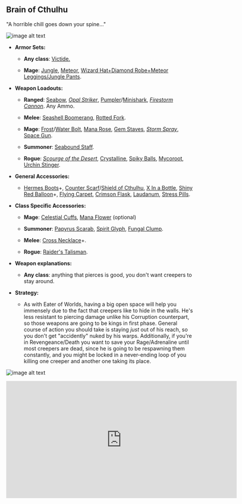 ## Brain of Cthulhu

"A horrible chill goes down your spine..."

![image alt text](../public/BMbpD6rCZ1qoniF20u7H2A_img_11.png)

* **Armor Sets:**

    * **Any class**: [Victide.](https://calamitymod.gamepedia.com/Victide_armor)

    * **Mage**: [Jungle](https://terraria.gamepedia.com/Jungle_armor), [Meteor](https://terraria.gamepedia.com/Meteor_armor), [Wizard Hat+Diamond Robe+Meteor Leggings/Jungle Pants](https://terraria.gamepedia.com/Wizard_set).

* **Weapon Loadouts:**

    * **Ranged**: [Seabow](https://calamitymod.gamepedia.com/Seabow), [*Opal Striker*](https://calamitymod.gamepedia.com/Opal_Striker), [Pumpler](https://calamitymod.gamepedia.com/Pumpler)/[Minishark](https://terraria.gamepedia.com/Minishark), [*Firestorm Cannon*](https://calamitymod.gamepedia.com/Firestorm_Cannon). Any Ammo.

    * **Melee**: [Seashell Boomerang](https://calamitymod.gamepedia.com/Seashell_Boomerang), [Rotted Fork](https://terraria.gamepedia.com/The_Rotted_Fork).

    * **Mage**: [Frost](https://calamitymod.gamepedia.com/Frost_Bolt)/[Water Bolt](https://terraria.gamepedia.com/Water_Bolt), [Mana Rose](https://calamitymod.gamepedia.com/Mana_Rose), [Gem Staves](https://terraria.gamepedia.com/Gem_staves), [*Storm Spray*](https://calamitymod.gamepedia.com/Storm_Spray), [Space Gun](https://terraria.gamepedia.com/Space_Gun).

    * **Summoner**: [Seabound Staff](https://calamitymod.gamepedia.com/Seabound_Staff).

    * **Rogue**: [*Scourge of the Desert*](https://calamitymod.gamepedia.com/Scourge_of_the_Desert), [Crystalline](https://calamitymod.gamepedia.com/Crystalline), [Spiky Balls](https://terraria.gamepedia.com/Spiky_Ball), [Mycoroot](https://calamitymod.gamepedia.com/Mycoroot), [Urchin Stinger](https://calamitymod.gamepedia.com/Urchin_Stinger).

* **General Accessories:**

    * [Hermes Boots](https://terraria.gamepedia.com/Hermes_Boots)+, [Counter Scarf](https://calamitymod.gamepedia.com/Counter_Scarf)/[Shield of Cthulhu](https://terraria.gamepedia.com/Shield_of_Cthulhu), [X In a Bottle](https://terraria.gamepedia.com/Cloud_in_a_Bottle), [Shiny Red Balloon](https://terraria.gamepedia.com/Shiny_Red_Balloon)+, [Flying Carpet](https://terraria.gamepedia.com/Magic_Carpet), [Crimson Flask](https://calamitymod.gamepedia.com/Crimson_Flask), [Laudanum](https://calamitymod.gamepedia.com/Laudanum), [Stress Pills](https://calamitymod.gamepedia.com/Stress_Pills).

* **Class Specific Accessories:**

    * **Mage**: [Celestial Cuffs](https://terraria.gamepedia.com/Celestial_Cuffs), [Mana Flower](https://terraria.gamepedia.com/Mana_Flower) (optional)

    * **Summoner**: [Papyrus Scarab](https://terraria.gamepedia.com/Papyrus_Scarab), [Spirit Glyph](https://calamitymod.gamepedia.com/Spirit_Glyph), [Fungal Clump](https://calamitymod.gamepedia.com/Fungal_Clump).

    * **Melee**: [Cross Necklace](https://terraria.gamepedia.com/Cross_Necklace)+.

    * **Rogue**: [Raider's Talisman](https://calamitymod.gamepedia.com/Raider%27s_Talisman).

* **Weapon explanations:**

    * **Any class**: anything that pierces is good, you don't want creepers to stay around.

* **Strategy:**

    * As with Eater of Worlds, having a big open space will help you immensely due to the fact that creepers like to hide in the walls. He's less resistant to piercing damage unlike his Corruption counterpart, so those weapons are going to be kings in first phase. General course of action you should take is staying *just* out of his reach, so you don't get "accidently" nuked by his warps. Additionally, if you're in Revengeance/Death you want to save your Rage/Adrenaline until most creepers are dead, since he is going to be respawning them constantly, and you might be locked in a never-ending loop of you killing one creeper and another one taking its place.

![image alt text](../public/BoC.png)

<div align="center"><iframe width="620" height="315" src="https://www.youtube.com/embed/tllBlQ4KUZ8" frameborder="0" allowfullscreen></iframe></div>

